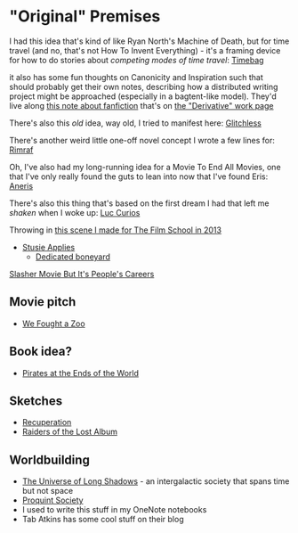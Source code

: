 # "Original" Premises

I had this idea that's kind of like Ryan North's Machine of Death, but for time travel (and no, that's not How To Invent Everything) - it's a framing device for how to do stories about *competing modes of time travel*: [Timebag](f3100c35-825d-404c-83e2-6c29352d386e.md)

it also has some fun thoughts on Canonicity and Inspiration such that should probably get their own notes, describing how a distributed writing project might be approached (especially in a bagtent-like model). They'd live along [this note about fanfiction](bd72f20b-397c-4908-9112-1a86e073c492.md) that's on [the "Derivative" work page](bf409581-d752-437a-a086-60002a0f6889.md)

There's also this *old* idea, way old, I tried to manifest here: [Glitchless](0b6986e0-bcb8-4a8d-95d4-f7f97e3d56fd.md)

There's another weird little one-off novel concept I wrote a few lines for: [Rimraf](de7a26b8-e3a8-4316-9044-224b4c840b40.md)

Oh, I've also had my long-running idea for a Movie To End All Movies, one that I've only really found the guts to lean into now that I've found Eris: [Aneris](5760dde5-514b-40d5-88c2-0dbedfc65041.md)

There's also this thing that's based on the first dream I had that left me *shaken* when I woke up: [Luc Curios](9af6adc9-f53e-42a1-9e72-b5dcc9353891.md)

Throwing in [this scene I made for The Film School in 2013](73d7b445-50a6-4c0d-a076-2eca0d594245.md)

- [Stusie Applies](5b21d1d9-d018-40c6-9bf9-e2467744c8b0.fountain)
  - [Dedicated boneyard](a5e051a3-cf14-40aa-81b0-9629a7e0be35.md)

[Slasher Movie But It's People's Careers](a2fff44c-ed98-49f3-94db-af19d81c89d9.md)

## Movie pitch

- [We Fought a Zoo](65963bae-0377-4777-bd44-b9f8340afa8b.md)

## Book idea?

- [Pirates at the Ends of the World](a61d710c-560b-45e3-a2a6-8b18080ed040.md)

## Sketches

- [Recuperation](d3ddbeca-8998-4367-939a-a71f12067ef2.md)
- [Raiders of the Lost Album](5b75baa3-e5a7-42d3-ab0f-4ba4e94396a1.md)

## Worldbuilding

- [The Universe of Long Shadows](ad5ecb33-f5b3-485e-922a-6471a569b937.md) - an intergalactic society that spans time but not space
- [Proquint Society](bbe3dbf8-85f3-4a7c-adf5-3a6544d803ad.md)
- I used to write this stuff in my OneNote notebooks
- Tab Atkins has some cool stuff on their blog
